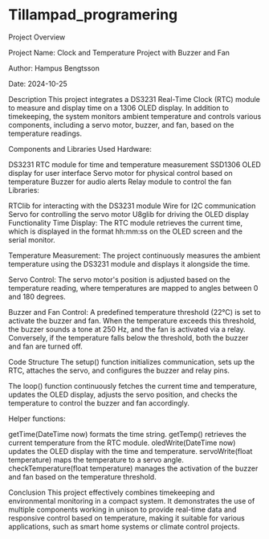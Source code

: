 # Tillampad_programering
Project Overview

Project Name: Clock and Temperature Project with Buzzer and Fan

Author: Hampus Bengtsson

Date: 2024-10-25

Description
This project integrates a DS3231 Real-Time Clock (RTC) module to measure and display time on a 1306 OLED display. In addition to timekeeping, the system monitors ambient temperature and controls various components, including a servo motor, buzzer, and fan, based on the temperature readings.

Components and Libraries Used
Hardware:

DS3231 RTC module for time and temperature measurement
SSD1306 OLED display for user interface
Servo motor for physical control based on temperature
Buzzer for audio alerts
Relay module to control the fan
Libraries:

RTClib for interacting with the DS3231 module
Wire for I2C communication
Servo for controlling the servo motor
U8glib for driving the OLED display
Functionality
Time Display: The RTC module retrieves the current time, which is displayed in the format hh:mm:ss on the OLED screen and the serial monitor.

Temperature Measurement: The project continuously measures the ambient temperature using the DS3231 module and displays it alongside the time.

Servo Control: The servo motor's position is adjusted based on the temperature reading, where temperatures are mapped to angles between 0 and 180 degrees.

Buzzer and Fan Control: A predefined temperature threshold (22°C) is set to activate the buzzer and fan. When the temperature exceeds this threshold, the buzzer sounds a tone at 250 Hz, and the fan is activated via a relay. Conversely, if the temperature falls below the threshold, both the buzzer and fan are turned off.

Code Structure
The setup() function initializes communication, sets up the RTC, attaches the servo, and configures the buzzer and relay pins.

The loop() function continuously fetches the current time and temperature, updates the OLED display, adjusts the servo position, and checks the temperature to control the buzzer and fan accordingly.

Helper functions:

getTime(DateTime now) formats the time string.
getTemp() retrieves the current temperature from the RTC module.
oledWrite(DateTime now) updates the OLED display with the time and temperature.
servoWrite(float temperature) maps the temperature to a servo angle.
checkTemperature(float temperature) manages the activation of the buzzer and fan based on the temperature threshold.

Conclusion
This project effectively combines timekeeping and environmental monitoring in a compact system. It demonstrates the use of multiple components working in unison to provide real-time data and responsive control based on temperature, making it suitable for various applications, such as smart home systems or climate control projects.
